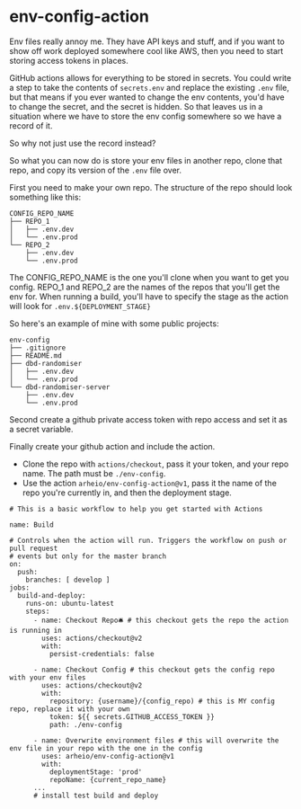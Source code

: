 # env-config-action

Env files really annoy me. They have API keys and stuff, and if you want to show off work deployed somewhere cool like AWS, then you need to start storing access tokens in places.

GitHub actions allows for everything to be stored in secrets. You could write a step to take the contents of `secrets.env` and replace the existing `.env` file, but that means if you ever wanted to change the env contents, you'd have to change the secret, and the secret is hidden. So that leaves us in a situation where we have to store the env config somewhere so we have a record of it.

So why not just use the record instead?

So what you can now do is store your env files in another repo, clone that repo, and copy its version of the `.env` file over.

First you need to make your own repo. The structure of the repo should look something like this:

```
CONFIG_REPO_NAME
├── REPO_1
│   ├── .env.dev
│   └── .env.prod
└── REPO_2
    ├── .env.dev
    └── .env.prod
```

The CONFIG_REPO_NAME is the one you'll clone when you want to get you config. REPO_1 and REPO_2 are the names of the repos that you'll get the env for. When running a build, you'll have to specify the stage as the action will look for `.env.${DEPLOYMENT_STAGE}`

So here's an example of mine with some public projects:
```
env-config
├── .gitignore
├── README.md
├── dbd-randomiser
│   ├── .env.dev
│   └── .env.prod
└── dbd-randomiser-server
    ├── .env.dev
    └── .env.prod
```

Second create a github private access token with repo access and set it as a secret variable.

Finally create your github action and include the action.
  * Clone the repo with `actions/checkout`, pass it your token, and your repo name. The path must be `./env-config`.
  * Use the action `arheio/env-config-action@v1`, pass it the name of the repo you're currently in, and then the deployment stage.



```
# This is a basic workflow to help you get started with Actions

name: Build

# Controls when the action will run. Triggers the workflow on push or pull request
# events but only for the master branch
on:
  push:
    branches: [ develop ]
jobs:
  build-and-deploy:
    runs-on: ubuntu-latest
    steps:
      - name: Checkout Repo🛎️ # this checkout gets the repo the action is running in
        uses: actions/checkout@v2
        with:
          persist-credentials: false

      - name: Checkout Config # this checkout gets the config repo with your env files
        uses: actions/checkout@v2
        with:
          repository: {username}/{config_repo) # this is MY config repo, replace it with your own
          token: ${{ secrets.GITHUB_ACCESS_TOKEN }}
          path: ./env-config
  
      - name: Overwrite environment files # this will overwrite the env file in your repo with the one in the config
        uses: arheio/env-config-action@v1
        with:
          deploymentStage: 'prod'
          repoName: {current_repo_name}
      ...
      # install test build and deploy
```
